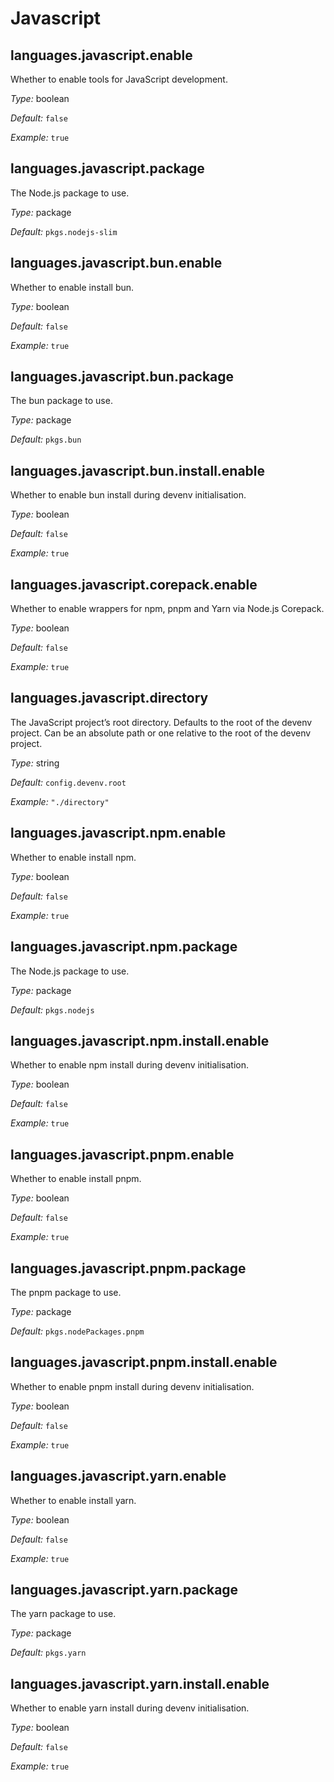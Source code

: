   # Javascript
  


## languages\.javascript\.enable



Whether to enable tools for JavaScript development\.



*Type:*
boolean



*Default:*
` false `



*Example:*
` true `



## languages\.javascript\.package



The Node\.js package to use\.



*Type:*
package



*Default:*
` pkgs.nodejs-slim `



## languages\.javascript\.bun\.enable

Whether to enable install bun\.



*Type:*
boolean



*Default:*
` false `



*Example:*
` true `



## languages\.javascript\.bun\.package



The bun package to use\.



*Type:*
package



*Default:*
` pkgs.bun `



## languages\.javascript\.bun\.install\.enable



Whether to enable bun install during devenv initialisation\.



*Type:*
boolean



*Default:*
` false `



*Example:*
` true `



## languages\.javascript\.corepack\.enable



Whether to enable wrappers for npm, pnpm and Yarn via Node\.js Corepack\.



*Type:*
boolean



*Default:*
` false `



*Example:*
` true `



## languages\.javascript\.directory



The JavaScript project’s root directory\. Defaults to the root of the devenv project\.
Can be an absolute path or one relative to the root of the devenv project\.



*Type:*
string



*Default:*
` config.devenv.root `



*Example:*
` "./directory" `



## languages\.javascript\.npm\.enable



Whether to enable install npm\.



*Type:*
boolean



*Default:*
` false `



*Example:*
` true `



## languages\.javascript\.npm\.package



The Node\.js package to use\.



*Type:*
package



*Default:*
` pkgs.nodejs `



## languages\.javascript\.npm\.install\.enable



Whether to enable npm install during devenv initialisation\.



*Type:*
boolean



*Default:*
` false `



*Example:*
` true `



## languages\.javascript\.pnpm\.enable



Whether to enable install pnpm\.



*Type:*
boolean



*Default:*
` false `



*Example:*
` true `



## languages\.javascript\.pnpm\.package



The pnpm package to use\.



*Type:*
package



*Default:*
` pkgs.nodePackages.pnpm `



## languages\.javascript\.pnpm\.install\.enable



Whether to enable pnpm install during devenv initialisation\.



*Type:*
boolean



*Default:*
` false `



*Example:*
` true `



## languages\.javascript\.yarn\.enable



Whether to enable install yarn\.



*Type:*
boolean



*Default:*
` false `



*Example:*
` true `



## languages\.javascript\.yarn\.package



The yarn package to use\.



*Type:*
package



*Default:*
` pkgs.yarn `



## languages\.javascript\.yarn\.install\.enable



Whether to enable yarn install during devenv initialisation\.



*Type:*
boolean



*Default:*
` false `



*Example:*
` true `
